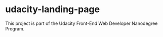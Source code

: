 # udacity-landing-page
This project is part of the Udacity Front-End Web Developer Nanodegree Program.
